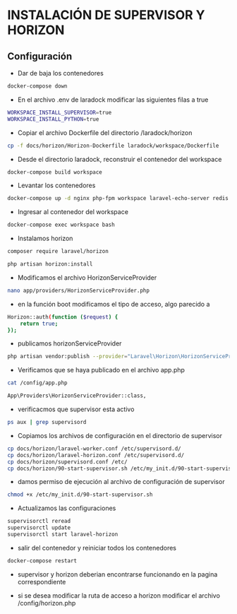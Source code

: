 # INSTALACIÓN DE SUPERVISOR Y HORIZON

## Configuración

* Dar de baja los contenedores
```sh
docker-compose down
```
* En el archivo .env de laradock modificar las siguientes filas a true

```sh
WORKSPACE_INSTALL_SUPERVISOR=true
WORKSPACE_INSTALL_PYTHON=true
```

* Copiar el archivo Dockerfile del directorio /laradock/horizon

```sh
cp -f docs/horizon/Horizon-Dockerfile laradock/workspace/Dockerfile
```

* Desde el directorio laradock, reconstruir el contenedor del workspace

```sh
docker-compose build workspace
```

* Levantar los contenedores

```sh
docker-compose up -d nginx php-fpm workspace laravel-echo-server redis
```

* Ingresar al contenedor del workspace

```sh
docker-compose exec workspace bash
```

* Instalamos horizon

```sh
composer require laravel/horizon

php artisan horizon:install
```

* Modificamos el archivo HorizonServiceProvider

```sh
nano app/providers/HorizonServiceProvider.php
```
* en la función boot modificamos el tipo de acceso, algo parecido a 

```sh
Horizon::auth(function ($request) {
    return true;
});
```

* publicamos horizonServiceProvider

```sh
php artisan vendor:publish --provider="Laravel\Horizon\HorizonServiceProvider"
```

* Verificamos que se haya publicado en el archivo app.php

```sh
cat /config/app.php

App\Providers\HorizonServiceProvider::class,
```

* verificacmos que supervisor esta activo

```sh
ps aux | grep supervisord
```

* Copiamos los archivos de configuración en el directorio de supervisor

```sh
cp docs/horizon/laravel-worker.conf /etc/supervisord.d/
cp docs/horizon/laravel-horizon.conf /etc/supervisord.d/
cp docs/horizon/supervisord.conf /etc/
cp docs/horizon/90-start-supervisor.sh /etc/my_init.d/90-start-supervisor.sh
```

* damos permiso de ejecución al archivo de configuración de supervisor

```sh
chmod +x /etc/my_init.d/90-start-supervisor.sh
```

* Actualizamos las configuraciones

```sh
supervisorctl reread
supervisorctl update
supervisorctl start laravel-horizon
```

* salir del contenedor y reiniciar todos los contenedores

```sh
docker-compose restart
```

* supervisor y horizon deberian encontrarse funcionando en la pagina correspondiente

* si se desea modificar la ruta de acceso a horizon modificar el archivo /config/horizon.php

